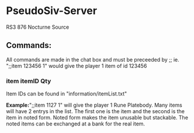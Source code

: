 # PseudoSiv-Server
RS3 876 Nocturne Source

## Commands:
All commands are made in the chat box and must be preceeded by ;; ie. ";;item 123456 1" would give the player 1 item of id 123456

### item itemID Qty
  Item IDs can be found in "information/itemList.txt"
  
**Example:**";;item 1127 1" will give the player 1 Rune Platebody. Many items will have 2 entrys in the list. The first one is the item and the second is the item in noted form. Noted form makes the item unusable but stackable. The noted items can be exchanged at a bank for the real item.
  

